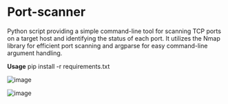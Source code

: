 # Port-scanner

Python script providing a simple command-line tool for scanning TCP ports on a target host and identifying the status of each port. It utilizes the Nmap library for efficient port scanning and argparse for easy command-line argument handling.

**Usage**
pip install -r requirements.txt

![image](https://github.com/dj-5803/Port-scanner/assets/63869350/de9d52ba-2cf1-47cc-875d-5eaa3768f282)

![image](https://github.com/dj-5803/Port-scanner/assets/63869350/67154167-041c-4ae4-a4b9-724c6cc76314)
